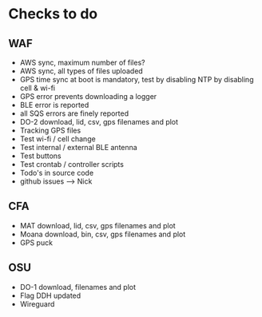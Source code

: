 # Checks to do


## WAF
- AWS sync, maximum number of files?
- AWS sync, all types of files uploaded
- GPS time sync at boot is mandatory, test by disabling NTP by disabling cell & wi-fi
- GPS error prevents downloading a logger
- BLE error is reported
- all SQS errors are finely reported
- DO-2 download, lid, csv, gps filenames and plot
- Tracking GPS files
- Test wi-fi / cell change
- Test internal / external BLE antenna
- Test buttons
- Test crontab / controller scripts
- Todo's in source code
- github issues --> Nick


## CFA
- MAT download, lid, csv, gps filenames and plot
- Moana download, bin, csv, gps filenames and plot
- GPS puck


## OSU
- DO-1 download, filenames and plot
- Flag DDH updated
- Wireguard
